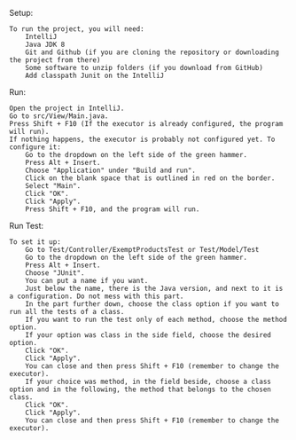 Setup:

    To run the project, you will need:
        IntelliJ
        Java JDK 8
        Git and Github (if you are cloning the repository or downloading the project from there)
        Some software to unzip folders (if you download from GitHub)
        Add classpath Junit on the IntelliJ

Run:

    Open the project in IntelliJ.
    Go to src/View/Main.java.
    Press Shift + F10 (If the executor is already configured, the program will run).
    If nothing happens, the executor is probably not configured yet. To configure it:
        Go to the dropdown on the left side of the green hammer.
        Press Alt + Insert.
        Choose "Application" under "Build and run".
        Click on the blank space that is outlined in red on the border.
        Select "Main".
        Click "OK".
        Click "Apply".
        Press Shift + F10, and the program will run.

Run Test:

    To set it up:
        Go to Test/Controller/ExemptProductsTest or Test/Model/Test
        Go to the dropdown on the left side of the green hammer.
        Press Alt + Insert.
        Choose "JUnit".
        You can put a name if you want.
        Just below the name, there is the Java version, and next to it is a configuration. Do not mess with this part.
        In the part further down, choose the class option if you want to run all the tests of a class.
        If you want to run the test only of each method, choose the method option.
        If your option was class in the side field, choose the desired option.
        Click "OK".
        Click "Apply".
        You can close and then press Shift + F10 (remember to change the executor).
        If your choice was method, in the field beside, choose a class option and in the following, the method that belongs to the chosen class.
        Click "OK".
        Click "Apply".
        You can close and then press Shift + F10 (remember to change the executor).

